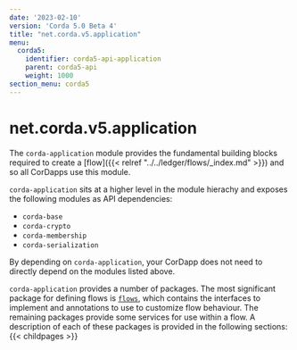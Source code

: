 ```yaml
---
date: '2023-02-10'
version: 'Corda 5.0 Beta 4'
title: "net.corda.v5.application"
menu:
  corda5:
    identifier: corda5-api-application
    parent: corda5-api
    weight: 1000
section_menu: corda5
---
```

# net.corda.v5.application
The `corda-application` module provides the fundamental building blocks required to create a [flow]({{< relref "../../ledger/flows/_index.md" >}}) and so all CorDapps use this module.

`corda-application` sits at a higher level in the module hierachy and exposes the following modules as API dependencies:

- `corda-base`
- `corda-crypto`
- `corda-membership`
- `corda-serialization`

By depending on `corda-application`, your CorDapp does not need to directly depend on the modules listed above.

`corda-application` provides a number of packages. The most significant package for defining flows is <a href="flows.md">`flows`</a>, which contains the interfaces to implement and annotations to use to customize flow behaviour. The remaining packages provide some services for use within a flow. A description of each of these packages is provided in the following sections:
{{< childpages >}}
